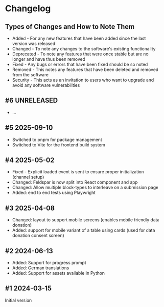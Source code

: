# Changelog

## Types of Changes and How to Note Them

* Added - For any new features that have been added since the last version was released
* Changed - To note any changes to the software's existing functionality
* Deprecated - To note any features that were once stable but are no longer and have thus been removed
* Fixed - Any bugs or errors that have been fixed should be so noted
* Removed - This notes any features that have been deleted and removed from the software
* Security - This acts as an invitation to users who want to upgrade and avoid any software vulnerabilities

## \#6 UNRELEASED

* ...

## \#5 2025-09-10

* Switched to pnpm for package management
* Switched to Vite for the frontend build system

## \#4 2025-05-02

* Fixed - Explicit loaded event is sent to ensure proper initialization (channel setup)
* Changed: Feldspar is now split into React component and app
* Changed: Allow multiple block-types to interleave on a submission page
* Added: end to end tests using Playwright

## \#3 2025-04-08

* Changed: layout to support mobile screens (enables mobile friendly data donation) 
* Added: support for mobile variant of a table using cards (used for data donation consent screen)

## \#2 2024-06-13

* Added: Support for progress prompt
* Added: German translations
* Added: Support for assets available in Python

## \#1 2024-03-15

Initial version
